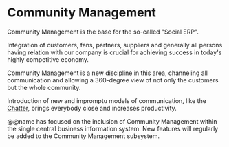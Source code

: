 # Community Management

Community Management is the base for the so-called "Social ERP".

Integration of customers, fans, partners, suppliers and generally all persons having relation with our company is crucial for achieving success in today's highly competitive economy.

Community Management is a new discipline in this area, channeling all communication and allowing a 360-degree view of not only the customers but the whole community.

Introduction of new and impromptu models of communication, like the [Chatter](chatter.md), brings everybody close and increases productivity.

@@name has focused on the inclusion of Community Management within the single central business information system.
New features will regularly be added to the Community Management subsystem.
